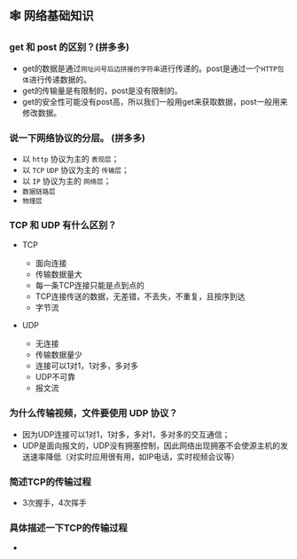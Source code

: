 ## 🕸 网络基础知识

### get 和 post 的区别？(拼多多)
- get的数据是通过`网址问号后边拼接的字符串`进行传递的。post是通过一个`HTTP包体`进行传递数据的。
- get的传输量是有限制的，post是没有限制的。
- get的安全性可能没有post高，所以我们一般用get来获取数据，post一般用来修改数据。

### 说一下网络协议的分层。 (拼多多)
- 以 `http` 协议为主的 `表现层`；
- 以 `TCP` `UDP` 协议为主的 `传输层`；
- 以 `IP` 协议为主的 `网络层`；
- `数据链路层`
- `物理层`

### TCP 和 UDP 有什么区别？
- TCP
    + 面向连接
    + 传输数据量大
    + 每一条TCP连接只能是点到点的
    + TCP连接传送的数据，无差错，不丢失，不重复，且按序到达
    + 字节流

- UDP
    + 无连接
    + 传输数据量少
    + 连接可以1对1，1对多，多对多
    + UDP不可靠
    + 报文流

### 为什么传输视频，文件要使用 UDP 协议？
     
- 因为UDP连接可以1对1，1对多，多对1，多对多的交互通信；
- UDP是面向报文的，UDP没有拥塞控制，因此网络出现拥塞不会使源主机的发送速率降低（对实时应用很有用，如IP电话，实时视频会议等）


### 简述TCP的传输过程
- 3次握手，4次挥手

### 具体描述一下TCP的传输过程
- 